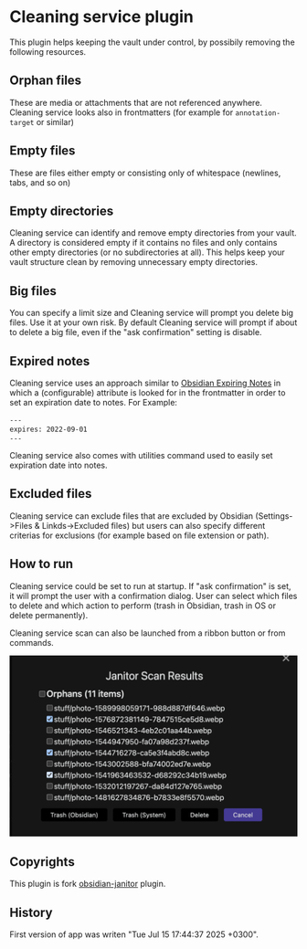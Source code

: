 # Cleaning service plugin

This plugin helps keeping the vault under control, by possibily removing the following resources.

## Orphan files

These are media or attachments that are not referenced anywhere. Cleaning service looks also in frontmatters (for example for `annotation-target` or similar)

## Empty files

These are files either empty or consisting only of whitespace (newlines, tabs, and so on)

## Empty directories

Cleaning service can identify and remove empty directories from your vault. A directory is considered empty if it contains no files and only contains other empty directories (or no subdirectories at all). This helps keep your vault structure clean by removing unnecessary empty directories.

## Big files

You can specify a limit size and Cleaning service will prompt you delete big files. Use it at your own risk. By default Cleaning service will prompt if about to delete a big file, even if the "ask confirmation" setting is disable.

## Expired notes

Cleaning service uses an approach similar to [Obsidian Expiring Notes](https://github.com/joerncodes/obsidian-expiring-notes) in which a (configurable) attribute is looked for in the frontmatter in order to set an expiration date to notes. For Example:

```
---
expires: 2022-09-01
---
```

Cleaning service also comes with utilities command used to easily set expiration date into notes.

## Excluded files

Cleaning service can exclude files that are excluded by Obsidian (Settings->Files & Linkds->Excluded files) but users can also specify different criterias for exclusions (for example based on file extension or path).

## How to run

Cleaning service could be set to run at startup. If "ask confirmation" is set, it will prompt the user with a confirmation dialog. User can select which files to delete and which action to perform (trash in Obsidian, trash in OS or delete permanently).

Cleaning service scan can also be launched from a ribbon button or from commands.

![Scan Result Dialog](media/dialog.png)

## Copyrights

This plugin is fork [obsidian-janitor](https://github.com/canna71/obsidian-janitor) plugin.

## History

First version of app was writen "Tue Jul 15 17:44:37 2025 +0300".
